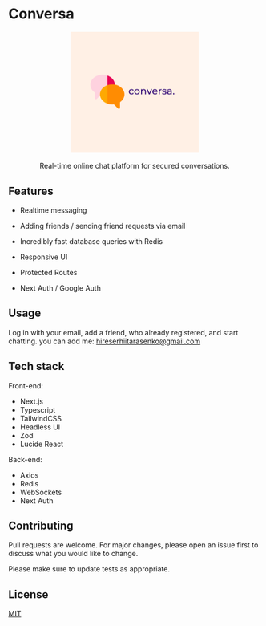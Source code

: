 # Conversa



<p align="center">
  <a href="https://conversa-chat.vercel.app/">
  <img src="/public/conversa.png" width="256"/>
  </a>
  <p align="center">Real-time online chat platform for secured conversations.</p>
</p>


## Features

- Realtime messaging

- Adding friends / sending friend requests via email

- Incredibly fast database queries with Redis

- Responsive UI

- Protected Routes

- Next Auth / Google Auth

## Usage

Log in with your email, add a friend, who already registered, and start chatting.
you can add me: hireserhiitarasenko@gmail.com

## Tech stack

Front-end:

- Next.js
- Typescript
- TailwindCSS
- Headless UI
- Zod
- Lucide React

Back-end:

- Axios
- Redis
- WebSockets
- Next Auth

## Contributing

Pull requests are welcome. For major changes, please open an issue first
to discuss what you would like to change.

Please make sure to update tests as appropriate.

## License

[MIT](https://choosealicense.com/licenses/mit/)
